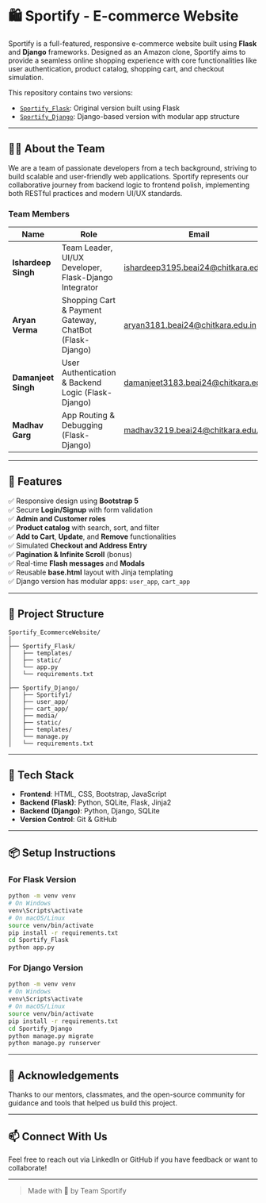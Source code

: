 
# 🛍️ Sportify - E-commerce Website

Sportify is a full-featured, responsive e-commerce website built using **Flask** and **Django** frameworks. Designed as an Amazon clone, Sportify aims to provide a seamless online shopping experience with core functionalities like user authentication, product catalog, shopping cart, and checkout simulation. 

This repository contains two versions:
- [`Sportify_Flask`](./Sportify_Flask): Original version built using Flask
- [`Sportify_Django`](./Sportify_Django): Django-based version with modular app structure

---

## 👨‍💻 About the Team

We are a team of passionate developers from a tech background, striving to build scalable and user-friendly web applications. Sportify represents our collaborative journey from backend logic to frontend polish, implementing both RESTful practices and modern UI/UX standards.

### Team Members

| Name               | Role                                           | Email                          | LinkedIn |
|--------------------|------------------------------------------------|--------------------------------|----------|
| **Ishardeep Singh** | Team Leader, UI/UX Developer, Flask-Django Integrator | ishardeep3195.beai24@chitkara.edu.in        | [LinkedIn](https://www.linkedin.com/in/ishardeep-singh-743789311/) |
| **Aryan Verma**     | Shopping Cart & Payment Gateway, ChatBot (Flask-Django) | aryan3181.beai24@chitkara.edu.in      | [LinkedIn](https://www.linkedin.com/in/aryan-verma-638594320/) |
| **Damanjeet Singh** | User Authentication & Backend Logic (Flask-Django)    | damanjeet3183.beai24@chitkara.edu.in   | [LinkedIn](https://www.linkedin.com/in/damanjeet-singh-834596316/) |
| **Madhav Garg**     | App Routing & Debugging (Flask-Django)               | madhav3219.beai24@chitkara.edu.in      | [LinkedIn](https://www.linkedin.com/in/madhav-garg-059b4b339/) |



---

## 🚀 Features

✅ Responsive design using **Bootstrap 5**  
✅ Secure **Login/Signup** with form validation  
✅ **Admin and Customer roles**  
✅ **Product catalog** with search, sort, and filter  
✅ **Add to Cart**, **Update**, and **Remove** functionalities  
✅ Simulated **Checkout and Address Entry**  
✅ **Pagination & Infinite Scroll** (bonus)  
✅ Real-time **Flash messages** and **Modals**  
✅ Reusable **base.html** layout with Jinja templating  
✅ Django version has modular apps: `user_app`, `cart_app`

---

## 📂 Project Structure

```
Sportify_EcommerceWebsite/
│
├── Sportify_Flask/
│   ├── templates/
│   ├── static/
│   └── app.py
│   └── requirements.txt
│
├── Sportify_Django/
│   ├── Sportify1/
│   ├── user_app/
│   ├── cart_app/
│   ├── media/
│   ├── static/
│   ├── templates/
│   └── manage.py
│   └── requirements.txt
```

---

## 🔧 Tech Stack

- **Frontend**: HTML, CSS, Bootstrap, JavaScript
- **Backend (Flask)**: Python, SQLite, Flask, Jinja2
- **Backend (Django)**: Python, Django, SQLite
- **Version Control**: Git & GitHub

---

## 📦 Setup Instructions

### For Flask Version

```bash
python -m venv venv
# On Windows
venv\Scripts\activate
# On macOS/Linux
source venv/bin/activate
pip install -r requirements.txt
cd Sportify_Flask
python app.py
```

### For Django Version

```bash
python -m venv venv
# On Windows
venv\Scripts\activate
# On macOS/Linux
source venv/bin/activate
pip install -r requirements.txt
cd Sportify_Django
python manage.py migrate
python manage.py runserver
```

---

## 🙌 Acknowledgements

Thanks to our mentors, classmates, and the open-source community for guidance and tools that helped us build this project.

---

## 📫 Connect With Us

Feel free to reach out via LinkedIn or GitHub if you have feedback or want to collaborate!

---

> Made with 💖 by Team Sportify
